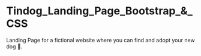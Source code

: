 # Tindog_Landing_Page_Bootstrap_&_CSS
Landing Page for a fictional website where you can find and adopt your new dog 🙂.
